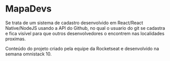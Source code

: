 # MapaDevs

Se trata de um sistema de cadastro desenvolvido em React/React Native/NodeJS usando a API do Github, no qual o usuario do git se cadastra e fica visível para que outros desenvolvedores o encontrem nas localidades proximas. 


Conteúdo do projeto criado pela equipe da Rocketseat e desenvolvido na semana omnistack 10. 
